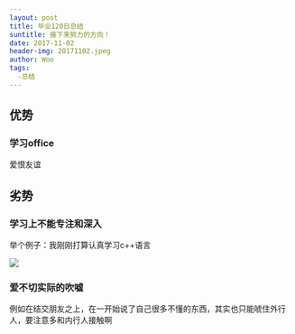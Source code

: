 ```yaml
---
layout: post
title: 毕业120日总结
suntitle: 接下来努力的方向！
date: 2017-11-02
header-img: 20171102.jpeg
author: Woo
tags:
  -总结
---
```


## 优势
### 学习office
爱恨友谊
## 劣势
### 学习上不能专注和深入
举个例子：我刚刚打算认真学习c++语言

![](https://cl.ly/3D1g1z1y3G1a/p1990083837.jpg)
### 爱不切实际的吹嘘
例如在结交朋友之上，在一开始说了自己很多不懂的东西，其实也只能唬住外行人，要注意多和内行人接触啊

